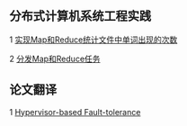 ## 分布式计算机系统工程实践

1 [实现Map和Reduce统计文件中单词出现的次数](https://github.com/luofengmacheng/distributed_system/blob/master/mapreduce1.md)

2 [分发Map和Reduce任务](https://github.com/luofengmacheng/distributed_system/blob/master/mapreduce2.md)

## 论文翻译

1 [Hypervisor-based Fault-tolerance](https://github.com/luofengmacheng/distributed_system/blob/master/hypervisor.md)
